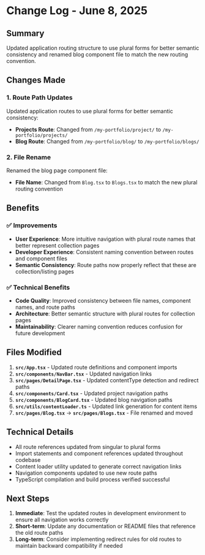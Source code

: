 # Change Log - June 8, 2025

## Summary
Updated application routing structure to use plural forms for better semantic consistency and renamed blog component file to match the new routing convention.

## Changes Made

### 1. Route Path Updates
Updated application routes to use plural forms for better semantic consistency:
- **Projects Route**: Changed from `/my-portfolio/project/` to `/my-portfolio/projects/`
- **Blog Route**: Changed from `/my-portfolio/blog/` to `/my-portfolio/blogs/`

### 2. File Rename
Renamed the blog page component file:
- **File Name**: Changed from `Blog.tsx` to `Blogs.tsx` to match the new plural routing convention

## Benefits

### ✅ Improvements
- **User Experience**: More intuitive navigation with plural route names that better represent collection pages
- **Developer Experience**: Consistent naming convention between routes and component files
- **Semantic Consistency**: Route paths now properly reflect that these are collection/listing pages

### ✅ Technical Benefits
- **Code Quality**: Improved consistency between file names, component names, and route paths
- **Architecture**: Better semantic structure with plural routes for collection pages
- **Maintainability**: Clearer naming convention reduces confusion for future development

## Files Modified
1. **`src/App.tsx`** - Updated route definitions and component imports
2. **`src/components/NavBar.tsx`** - Updated navigation links
3. **`src/pages/DetailPage.tsx`** - Updated contentType detection and redirect paths
4. **`src/components/Card.tsx`** - Updated project navigation paths
5. **`src/components/BlogCard.tsx`** - Updated blog navigation paths
6. **`src/utils/contentLoader.ts`** - Updated link generation for content items
7. **`src/pages/Blog.tsx`** → **`src/pages/Blogs.tsx`** - File renamed and moved

## Technical Details
- All route references updated from singular to plural forms
- Import statements and component references updated throughout codebase
- Content loader utility updated to generate correct navigation links
- Navigation components updated to use new route paths
- TypeScript compilation and build process verified successful

## Next Steps
1. **Immediate**: Test the updated routes in development environment to ensure all navigation works correctly
2. **Short-term**: Update any documentation or README files that reference the old route paths
3. **Long-term**: Consider implementing redirect rules for old routes to maintain backward compatibility if needed
